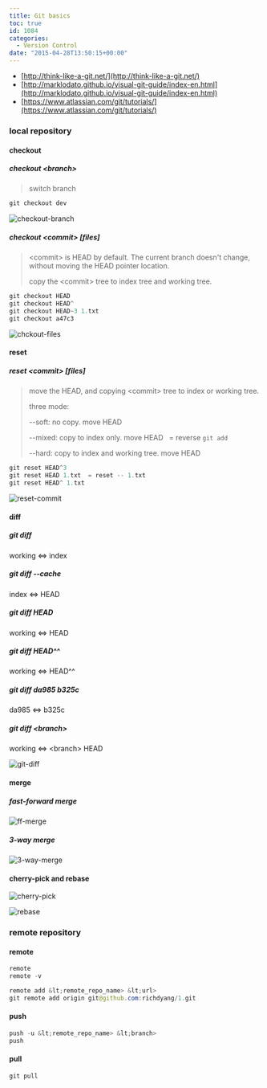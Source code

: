 ```yaml
---
title: Git basics
toc: true
id: 1084
categories:
  - Version Control
date: "2015-04-28T13:50:15+00:00"
---
```


*   [http://think-like-a-git.net/](http://think-like-a-git.net/)
*   [http://marklodato.github.io/visual-git-guide/index-en.html](http://marklodato.github.io/visual-git-guide/index-en.html)
*   [https://www.atlassian.com/git/tutorials/](https://www.atlassian.com/git/tutorials/)

### local repository

#### checkout

##### checkout &lt;branch>

> switch branch


```java
git checkout dev
```

![checkout-branch](/media/checkout-branch.png)

##### checkout &lt;commit> [files]

> &lt;commit> is HEAD by default. The current branch doesn't change, without moving the HEAD pointer location.
> 
> 
> copy the &lt;commit> tree to index tree and working tree.


```java
git checkout HEAD
git checkout HEAD^
git checkout HEAD~3 1.txt
git checkout a47c3
```

![chckout-files](/media/chckout-files.png)

#### reset

##### reset &lt;commit> [files]

> move the HEAD, and copying &lt;commit> tree to index or working tree.
> 
> 
> three mode:
> 
> 
> --soft: no copy. move HEAD
> 
> 
> --mixed: copy to index only. move HEAD   = reverse `git add`
> 
> 
> --hard: copy to index and working tree. move HEAD
&nbsp;


```java
git reset HEAD^3
git reset HEAD 1.txt  = reset -- 1.txt
git reset HEAD^ 1.txt
```

![reset-commit](/media/reset-commit.png)

#### diff

##### git diff

working &lt;=> index

##### git diff --cache

index &lt;=> HEAD

##### git diff HEAD

working &lt;=> HEAD

##### git diff HEAD^^

working &lt;=> HEAD^^

##### git diff da985 b325c

da985 &lt;=> b325c

##### git diff &lt;branch>

working &lt;=> &lt;branch> HEAD

![git-diff](/media/git-diff.png)

#### merge

##### fast-forward merge

![ff-merge](/media/ff-merge.png)

##### 3-way merge

![3-way-merge](/media/3-way-merge.png)

#### cherry-pick and rebase

![cherry-pick](/media/cherry-pick.png)

![rebase](/media/rebase.png)

### remote repository

#### remote



```java
remote
remote -v

remote add &lt;remote_repo_name> &lt;url>
git remote add origin git@github.com:richdyang/1.git
```


#### push



```java
push -u &lt;remote_repo_name> &lt;branch>
push
```


#### pull



```java
git pull
```

&nbsp;

&nbsp;
